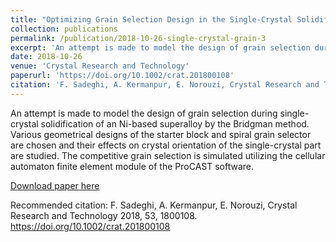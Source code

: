 ```yaml
---
title: "Optimizing Grain Selection Design in the Single-Crystal Solidification of Ni-Based Superalloys"
collection: publications
permalink: /publication/2018-10-26-single-crystal-grain-3
excerpt: 'An attempt is made to model the design of grain selection during single-crystal solidification of an Ni-based superalloy by the Bridgman method. Various geometrical designs of the starter block and spiral grain selector are chosen and their effects on crystal orientation of the single-crystal part are studied. The competitive grain selection is simulated utilizing the cellular automaton finite element module of the ProCAST software.'
date: 2018-10-26
venue: 'Crystal Research and Technology'
paperurl: 'https://doi.org/10.1002/crat.201800108'
citation: 'F. Sadeghi, A. Kermanpur, E. Norouzi, Crystal Research and Technology 2018, 53, 1800108. https://doi.org/10.1002/crat.201800108'
---
```

An attempt is made to model the design of grain selection during single-crystal solidification of an Ni-based superalloy by the Bridgman method. Various geometrical designs of the starter block and spiral grain selector are chosen and their effects on crystal orientation of the single-crystal part are studied. The competitive grain selection is simulated utilizing the cellular automaton finite element module of the ProCAST software.

[Download paper here](https://doi.org/10.1002/crat.201800108)

Recommended citation: F. Sadeghi, A. Kermanpur, E. Norouzi, Crystal Research and Technology 2018, 53, 1800108. https://doi.org/10.1002/crat.201800108